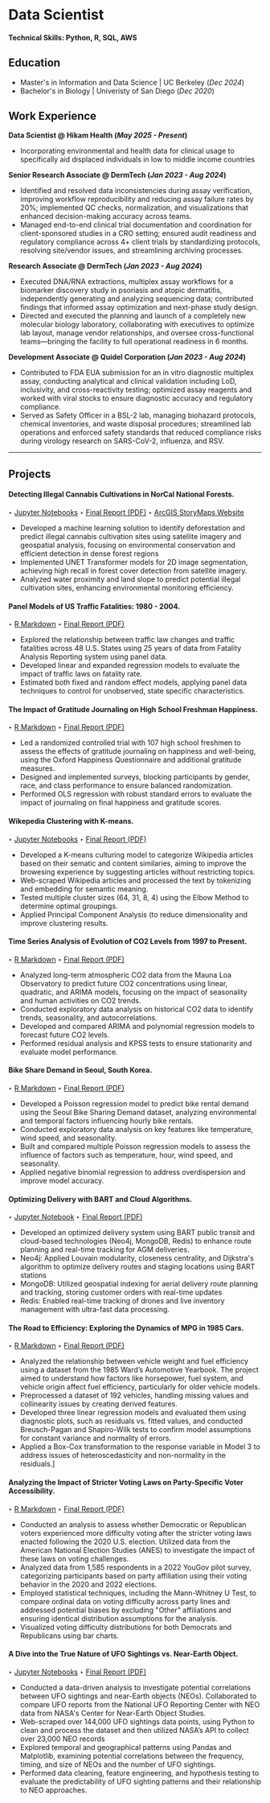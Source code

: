 # Data Scientist
#### Technical Skills: Python, R, SQL, AWS

## Education
- Master's in Information and Data Science | UC Berkeley (_Dec 2024_)
- Bachelor's in Biology | Univeristy of San Diego (_Dec 2020_)

## Work Experience
**Data Scientist @ Hikam Health (_May 2025 - Present_)**
- Incorporating environmental and health data for clinical usage to specifically aid displaced individuals in low to middle income countries
  
**Senior Research Associate @ DermTech (_Jan 2023 - Aug 2024_)**
- Identified and resolved data inconsistencies during assay verification, improving workflow reproducibility and reducing assay failure rates by 20%; implemented QC checks, normalization, and visualizations that enhanced decision-making accuracy across teams.
- Managed end-to-end clinical trial documentation and coordination for client-sponsored studies in a CRO setting; ensured audit readiness and regulatory compliance across 4+ client trials by standardizing protocols, resolving site/vendor issues, and streamlining archiving processes.

**Research Associate @ DermTech (_Jan 2023 - Aug 2024_)**
- Executed DNA/RNA extractions, multiplex assay workflows for a biomarker discovery study in psoriasis and atopic dermatitis, independently generating and analyzing sequencing data; contributed findings that informed assay optimization and next-phase study design.
- Directed and executed the planning and launch of a completely new molecular biology laboratory, collaborating with executives to optimize lab layout, manage vendor relationships, and oversee cross-functional teams—bringing the facility to full operational readiness in 6 months.

**Development Associate @ Quidel Corporation (_Jan 2023 - Aug 2024_)**
- Contributed to FDA EUA submission for an in vitro diagnostic multiplex assay, conducting analytical and clinical validation including LoD, inclusivity, and cross-reactivity testing; optimized assay reagents and worked with viral stocks to ensure diagnostic accuracy and regulatory compliance.
- Served as Safety Officer in a BSL-2 lab, managing biohazard protocols, chemical inventories, and waste disposal procedures; streamlined lab operations and enforced safety standards that reduced compliance risks during virology research on SARS-CoV-2, influenza, and RSV.

-----

## Projects 
#### Detecting Illegal Cannabis Cultivations in NorCal National Forests.
‣ [Jupyter Notebooks](https://github.com/mgleedata/Data-Science-Projects/tree/d2d6bb842ed9b7eb9d99af8490747b4d6359563b/IllegalCultivations_NationalForests/Code)
‣ [Final Report (PDF)](https://raw.githubusercontent.com/mgleedata/Data-Science-Projects/blob/d2d6bb842ed9b7eb9d99af8490747b4d6359563b/IllegalCultivations_NationalForests/Illegal_Cultivation_National_Forests.pdf)
‣ [ArcGIS StoryMaps Website](https://storymaps.arcgis.com/stories/89c759a510bf42a7b0f91123a0b139fd)
- Developed a machine learning solution to identify deforestation and predict illegal cannabis cultivation sites using satellite imagery and geospatial analysis, focusing on environmental conservation and efficient detection in dense forest regions
- Implemented UNET Transformer models for 2D image segmentation, achieving high recall in forest cover detection from satellite imagery.
- Analyzed water proximity and land slope to predict potential illegal cultivation sites, enhancing environmental monitoring efficiency. 

#### Panel Models of US Traffic Fatalities: 1980 - 2004.
‣ [R Markdown](https://github.com/mgleedata/Data-Science-Projects/tree/d2d6bb842ed9b7eb9d99af8490747b4d6359563b/PanelModels_TrafficFatalities_Analysis/Code)
‣ [Final Report (PDF)](https://raw.githubusercontent.com/mgleedata/Data-Science-Projects/blob/d2d6bb842ed9b7eb9d99af8490747b4d6359563b/PanelModels_TrafficFatalities_Analysis/PanelModel_TrafficFatalities_Analysis.pdf)
- Explored the relationship between traffic law changes and traffic fatalities across 48 U.S. States using 25 years of data from Fatality Analysis Reporting system using panel data.
- Developed linear and expanded regression models to evaluate the impact of traffic laws on fatality rate.
- Estimated both fixed and random effect models, applying panel data techniques to control for unobserved, state specific characteristics.

#### The Impact of Gratitude Journaling on High School Freshman Happiness.
‣ [R Markdown](https://github.com/mgleedata/Data-Science-Projects/tree/d2d6bb842ed9b7eb9d99af8490747b4d6359563b/RandomizedTrial_Journaling/Code)
‣ [Final Report (PDF)](https:/raw.githubusercontent.com/mgleedata/Data-Science-Projects/blob/d2d6bb842ed9b7eb9d99af8490747b4d6359563b/RandomizedTrial_Journaling/RandomizedTrial_Journaling_Students.pdf)
- Led a randomized controlled trial with 107 high school freshmen to assess the effects of gratitude journaling on happiness and well-being, using the Oxford Happiness Questionnaire and additional gratitude measures.
- Designed and implemented surveys, blocking participants by gender, race, and class performance to ensure balanced randomization.
- Performed OLS regression with robust standard errors to evaluate the impact of journaling on final happiness and gratitude scores.

#### Wikepedia Clustering with K-means.
‣ [Jupyter Notebooks](https://github.com/mgleedata/Data-Science-Projects/tree/d2d6bb842ed9b7eb9d99af8490747b4d6359563b/K-Means_Wikipedia_Clutering/Code)
‣ [Final Report (PDF)](https://raw.githubusercontent.com/mgleedata/Data-Science-Projects/blob/d2d6bb842ed9b7eb9d99af8490747b4d6359563b/K-Means_Wikipedia_Clutering/Wikipedia_Clustering_with_K-means.pdf)
- Developed a K-means culturing model to categorize Wikipedia articles based on their sematic and content similaries, aiming to improve the browesing experience by suggesting articles without restricting topics.
- Web-scraped Wikipedia articles and processed the text by tokenizing and embedding for semantic meaning.
- Tested multiple cluster sizes (64, 31, 8, 4) using the Elbow Method to determine optimal groupings.
- Applied Principal Component Analysis (to reduce dimensionality and improve clustering results.

#### Time Series Analysis of Evolution of CO2 Levels from 1997 to Present.
‣ [R Markdown](https://github.com/mgleedata/Data-Science-Projects/tree/d2d6bb842ed9b7eb9d99af8490747b4d6359563b/TimeSeries_CO2_Level_Analysis/Code)
‣ [Final Report (PDF)](https://raw.githubusercontent.com/mgleedata/Data-Science-Projects/blob/d2d6bb842ed9b7eb9d99af8490747b4d6359563b/TimeSeries_CO2_Level_Analysis/CO2_Levels_TImeSeries_Analysis.pdf)
- Analyzed long-term atmospheric CO2 data from the Mauna Loa Observatory to predict future CO2 concentrations using linear, quadratic, and ARIMA models, focusing on the impact of seasonality and human activities on CO2 trends.
- Conducted exploratory data analysis on historical CO2 data to identify trends, seasonality, and autocorrelations.
- Developed and compared ARIMA and polynomial regression models to forecast future CO2 levels.
- Performed residual analysis and KPSS tests to ensure stationarity and evaluate model performance.

#### Bike Share Demand in Seoul, South Korea.
‣ [R Markdown](https://github.com/mgleedata/Data-Science-Projects/tree/d2d6bb842ed9b7eb9d99af8490747b4d6359563b/Bike_Share_Analysis/Code)
‣ [Final Report (PDF)](https://raw.githubusercontent.com/mgleedata/Data-Science-Projects/blob/d2d6bb842ed9b7eb9d99af8490747b4d6359563b/Bike_Share_Analysis/Bike_Share_Final_Report.pdf)
- Developed a Poisson regression model to predict bike rental demand using the Seoul Bike Sharing Demand dataset, analyzing environmental and temporal factors influencing hourly bike rentals.
- Conducted exploratory data analysis on key features like temperature, wind speed, and seasonality.
- Built and compared multiple Poisson regression models to assess the influence of factors such as temperature, hour, wind speed, and seasonality.
- Applied negative binomial regression to address overdispersion and improve model accuracy.

#### Optimizing Delivery with BART and Cloud Algorithms.
‣ [Jupyter Notebook](https://github.com/mgleedata/Data-Science-Projects/tree/d2d6bb842ed9b7eb9d99af8490747b4d6359563b/Cloud_Algorithms/Code)
‣ [Final Report (PDF)](https://raw.githubusercontent.com/mgleedata/Data-Science-Projects/blob/d2d6bb842ed9b7eb9d99af8490747b4d6359563b/Cloud_Algorithms/BART_CloudAlgorithms_PPT.pdf)
- Developed an optimized delivery system using BART public transit and cloud-based technologies (Neo4j, MongoDB, Redis) to enhance route planning and real-time tracking for AGM deliveries.
- Neo4j: Applied Louvain modularity, closeness centrality, and Dijkstra's algorithm to optimize delivery routes and staging locations using BART stations
- MongoDB: Utilized geospatial indexing for aerial delivery route planning and tracking, storing customer orders with real-time updates
- Redis: Enabled real-time tracking of drones and live inventory management with ultra-fast data processing.

#### The Road to Efficiency: Exploring the Dynamics of MPG in 1985 Cars.
‣ [R Markdown](https://github.com/mgleedata/Data-Science-Projects/tree/d2d6bb842ed9b7eb9d99af8490747b4d6359563b/MPG_dynamics_Analysis/Code)
‣ [Final Report (PDF)](https://raw.githubusercontent.com/mgleedata/Data-Science-Projects/blob/d2d6bb842ed9b7eb9d99af8490747b4d6359563b/MPG_dynamics_Analysis/DynamicsofMPG_Lee_Loyola_Volz.pdf)
- Analyzed the relationship between vehicle weight and fuel efficiency using a dataset from the 1985 Ward’s Automotive Yearbook. The project aimed to understand how factors like horsepower, fuel system, and vehicle origin affect fuel efficiency, particularly for older vehicle models.
- Preprocessed a dataset of 192 vehicles, handling missing values and collinearity issues by creating derived features.
- Developed three linear regression models and evaluated them using diagnostic plots, such as residuals vs. fitted values, and conducted Breusch-Pagan and Shapiro-Wilk tests to confirm model assumptions for constant variance and normality of errors.
- Applied a Box-Cox transformation to the response variable in Model 3 to address issues of heteroscedasticity and non-normality in the residuals.]

#### Analyzing the Impact of Stricter Voting Laws on Party-Specific Voter Accessibility.
‣ [R Markdown](https://github.com/mgleedata/Data-Science-Projects/tree/d2d6bb842ed9b7eb9d99af8490747b4d6359563b/Voter_Accessibility_Analysis/Code)
‣ [Final Report (PDF)](https://raw.githubusercontent.com/mgleedata/Data-Science-Projects/d2d6bb842ed9b7eb9d99af8490747b4d6359563b/Voter_Accessibility_Analysis/Voter_Accessibility_Analysis_Lee_Loyola_Volz.pdf) 
- Conducted an analysis to assess whether Democratic or Republican voters experienced more difficulty voting after the stricter voting laws enacted following the 2020 U.S. election. Utilized data from the American National Election Studies (ANES) to investigate the impact of these laws on voting challenges.
- Analyzed data from 1,585 respondents in a 2022 YouGov pilot survey, categorizing participants based on party affiliation using their voting behavior in the 2020 and 2022 elections.
- Employed statistical techniques, including the Mann-Whitney U Test, to compare ordinal data on voting difficulty across party lines and addressed potential biases by excluding "Other" affiliations and ensuring identical distribution assumptions for the analysis.
- Visualized voting difficulty distributions for both Democrats and Republicans using bar charts.

#### A Dive into the True Nature of UFO Sightings vs. Near-Earth Object.
‣ [Jupyter Notebooks](https://github.com/mgleedata/Data-Science-Projects/tree/44febca778e62962de6f43174667d7e4cf43da51/Near-Earth_Object%20Analysis/Code)
‣ [Final Report (PDF)](https://raw.githubusercontent.com/mgleedata/Data-Science-Projects/44febca778e62962de6f43174667d7e4cf43da51/Near-Earth_Object%20Analysis/Near-Earth_UFO_Project_chatto_lee_xu.pdf)

- Conducted a data-driven analysis to investigate potential correlations between UFO sightings and near-Earth objects (NEOs). Collaborated to compare UFO reports from the National UFO Reporting Center with NEO data from NASA's Center for Near-Earth Object Studies.
- Web-scraped over 144,000 UFO sightings data points, using Python to clean and process the dataset and then utilized NASA’s API to collect over 23,000 NEO records
- Explored temporal and geographical patterns using Pandas and Matplotlib, examining potential correlations between the frequency, timing, and size of NEOs and the number of UFO sightings.
- Performed data cleaning, feature engineering, and hypothesis testing to evaluate the predictability of UFO sighting patterns and their relationship to NEO approaches.

